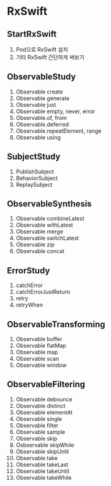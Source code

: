 # RxSwift

StartRxSwift
------------------
1. Pod으로 RxSwift 설치
2. 기타 RxSwift 간단하게 써보기

ObservableStudy
-------------------
1. Observable create
2. Observable generate
3. Observable just
4. Observable empty, never, error
5. Observable.of, from
6. Observable.deferred
7. Observable.repeatElement, range
8. Observable using

SubjectStudy
------------------
1. PublishSubject
2. BehaviorSubject
3. ReplaySubject

ObservableSynthesis
------------------
1. Observable combineLatest
2. Observable withLatest
3. Observable merge
4. Observable switchLatest
5. Observable zip
6. Observable concat

ErrorStudy
------------------
1. catchError
2. catchErrorJustReturn
3. retry
4. retryWhen

ObservableTransforming
------------------
1. Observable buffer
2. Observable flatMap
3. Observable map
4. Observable scan
5. Observable window

ObservableFiltering
------------------
1. Observable debounce
2. Observable distinct
3. Observable elementAt
4. Observable single
5. Observable filter
6. Observable sample
7. Observable skip
8. Osbservable skipWhile
9. Observable skipUntil
10. Observable take
11. Observable takeLast
12. Observable takeUntil
13. Observable takeWhile
